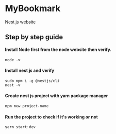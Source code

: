 # MyBookmark
Nest.js website

## Step by step guide

#### Install Node first from the node website then verify.
```
node -v
```

#### Install nest js and verify
```
sudo npm i -g @nestjs/cli
nest -v
```

#### Create nest js project with yarn package manager
```
npm new project-name
```

#### Run the project to check if it's working or not
```
yarn start:dev
```






```

```






```

```






```

```






```

```






```

```






```

```






```

```






```

```






```

```






```

```






```

```
